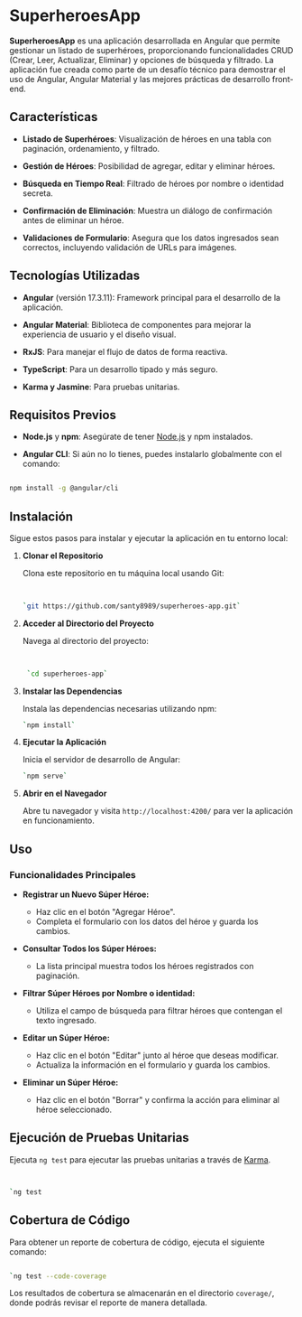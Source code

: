 # SuperheroesApp

  

**SuperheroesApp** es una aplicación desarrollada en Angular que permite gestionar un listado de superhéroes, proporcionando funcionalidades CRUD (Crear, Leer, Actualizar, Eliminar) y opciones de búsqueda y filtrado. La aplicación fue creada como parte de un desafío técnico para demostrar el uso de Angular, Angular Material y las mejores prácticas de desarrollo front-end.

  

## Características

  

-  **Listado de Superhéroes**: Visualización de héroes en una tabla con paginación, ordenamiento, y filtrado.

-  **Gestión de Héroes**: Posibilidad de agregar, editar y eliminar héroes.

-  **Búsqueda en Tiempo Real**: Filtrado de héroes por nombre o identidad secreta.

-  **Confirmación de Eliminación**: Muestra un diálogo de confirmación antes de eliminar un héroe.

-  **Validaciones de Formulario**: Asegura que los datos ingresados sean correctos, incluyendo validación de URLs para imágenes.

  

## Tecnologías Utilizadas

  

-  **Angular** (versión 17.3.11): Framework principal para el desarrollo de la aplicación.

-  **Angular Material**: Biblioteca de componentes para mejorar la experiencia de usuario y el diseño visual.

-  **RxJS**: Para manejar el flujo de datos de forma reactiva.

-  **TypeScript**: Para un desarrollo tipado y más seguro.

-  **Karma y Jasmine**: Para pruebas unitarias.

  

## Requisitos Previos

  

-  **Node.js** y **npm**: Asegúrate de tener [Node.js](https://nodejs.org/) y npm instalados.

-  **Angular CLI**: Si aún no lo tienes, puedes instalarlo globalmente con el comando:

```bash

npm install -g @angular/cli
```

## Instalación

Sigue estos pasos para instalar y ejecutar la aplicación en tu entorno local:

1.  **Clonar el Repositorio**
    
    Clona este repositorio en tu máquina local usando Git:
    
    ``` bash
    
   
    `git https://github.com/santy8989/superheroes-app.git` 
    ``` 
    
2.  **Acceder al Directorio del Proyecto**
    
    Navega al directorio del proyecto:
    ``` bash
    
   
     `cd superheroes-app` 
    ``` 
    
    
3.  **Instalar las Dependencias**
    
    Instala las dependencias necesarias utilizando npm:
      ``` bash
     `npm install` 
    ``` 
    
 
4.  **Ejecutar la Aplicación**
    
    Inicia el servidor de desarrollo de Angular:
    
      ``` bash
     `npm serve` 
    ``` 
    
5.  **Abrir en el Navegador**
    
    Abre tu navegador y visita `http://localhost:4200/` para ver la aplicación en funcionamiento.
    

## Uso

### Funcionalidades Principales

-   **Registrar un Nuevo Súper Héroe:**
    
    -   Haz clic en el botón "Agregar Héroe".
    -   Completa el formulario con los datos del héroe y guarda los cambios.
-   **Consultar Todos los Súper Héroes:**
    
    -   La lista principal muestra todos los héroes registrados con paginación.
-   **Filtrar Súper Héroes por Nombre o identidad:**
    
    -   Utiliza el campo de búsqueda para filtrar héroes que contengan el texto ingresado.
-   **Editar un Súper Héroe:**
    
    -   Haz clic en el botón "Editar" junto al héroe que deseas modificar.
    -   Actualiza la información en el formulario y guarda los cambios.
-   **Eliminar un Súper Héroe:**
    
    -   Haz clic en el botón "Borrar" y confirma la acción para eliminar al héroe seleccionado.
  
## Ejecución de Pruebas Unitarias

Ejecuta `ng test` para ejecutar las pruebas unitarias a través de [Karma](https://karma-runner.github.io).

```bash


`ng test
```

## Cobertura de Código

Para obtener un reporte de cobertura de código, ejecuta el siguiente comando:

```bash

`ng test --code-coverage
```

Los resultados de cobertura se almacenarán en el directorio `coverage/`, donde podrás revisar el reporte de manera detallada.